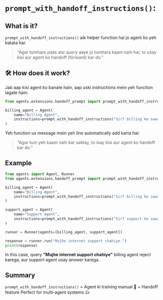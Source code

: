 #  `prompt_with_handoff_instructions()`:

##  What is it?

`prompt_with_handoff_instructions()` aik helper function hai jo agent ko yeh batata hai:

> "Agar tumhare paas aisi query aaye jo tumhara kaam nahi hai, to usay kisi aur agent ko handoff (forward) kar do."


## 🛠️ How does it work?

Jab aap kisi agent ko banate hain, aap uski instructions mein yeh function lagate hain:

```python
from agents.extensions.handoff_prompt import prompt_with_handoff_instructions

billing_agent = Agent(
    name="Billing Agent",
    instructions=prompt_with_handoff_instructions("Sirf billing ke sawalat ka jawab do.")
)
```

Yeh function us message mein yeh line automatically add karta hai:

> "Agar tum yeh kaam nahi kar saktay, to isay kisi aur agent ko handoff kar do."


##  Example

```python
from agents import Agent, Runner
from agents.extensions.handoff_prompt import prompt_with_handoff_instructions

billing_agent = Agent(
    name="Billing Agent",
    instructions=prompt_with_handoff_instructions("Sirf billing ke sawalat ka jawab do.")
)

support_agent = Agent(
    name="Support Agent",
    instructions=prompt_with_handoff_instructions("Sirf support ke sawalat ka jawab do.")
)

runner = Runner(agents=[billing_agent, support_agent])

response = runner.run("Mujhe internet support chahiye.")
print(response)
```

In this case, query **"Mujhe internet support chahiye"** billing agent reject karega, aur support agent usay answer karega.

##  Summary

`prompt_with_handoff_instructions()` = Agent ki training manual 📖 + Handoff feature 
Perfect for multi-agent systems 👍




